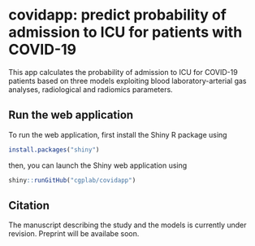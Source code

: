 # covidapp: predict probability of admission to ICU for patients with COVID-19

This app calculates the probability of admission to ICU for COVID-19 patients based on three models  exploiting blood laboratory-arterial gas analyses, radiological and radiomics parameters.  

## Run the web application

To run the web application, first install the Shiny R package using

``` r
install.packages("shiny")
```

then, you can launch the Shiny web application using

``` r
shiny::runGitHub("cgplab/covidapp")
```

## Citation

The manuscript describing the study and the models is currently under revision. Preprint will be availabe soon. 
